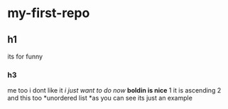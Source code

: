 # my-first-repo
## h1
its for funny
### h3
me too i dont like it
*i just want to do now*
**boldin is nice**
1 it is ascending
2 and this too
*unordered list 
*as you can see
its just an example

